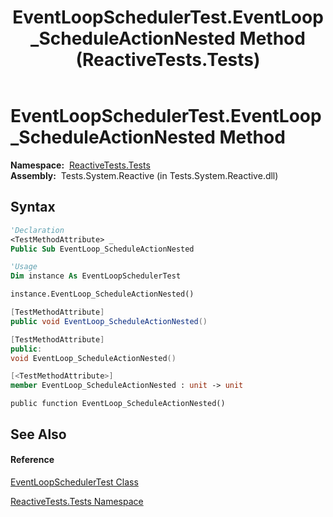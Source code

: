 ﻿---
title: EventLoopSchedulerTest.EventLoop_ScheduleActionNested Method  (ReactiveTests.Tests)
TOCTitle: EventLoop_ScheduleActionNested Method
ms:assetid: M:ReactiveTests.Tests.EventLoopSchedulerTest.EventLoop_ScheduleActionNested
ms:mtpsurl: https://msdn.microsoft.com/en-us/library/reactivetests.tests.eventloopschedulertest.eventloop_scheduleactionnested(v=VS.103)
ms:contentKeyID: 36620585
ms.date: 06/28/2011
mtps_version: v=VS.103
f1_keywords:
- ReactiveTests.Tests.EventLoopSchedulerTest.EventLoop_ScheduleActionNested
dev_langs:
- CSharp
- JScript
- VB
- FSharp
- c++
---

# EventLoopSchedulerTest.EventLoop\_ScheduleActionNested Method

**Namespace:**  [ReactiveTests.Tests](hh289046\(v=vs.103\).md)  
**Assembly:**  Tests.System.Reactive (in Tests.System.Reactive.dll)

## Syntax

``` vb
'Declaration
<TestMethodAttribute> _
Public Sub EventLoop_ScheduleActionNested
```

``` vb
'Usage
Dim instance As EventLoopSchedulerTest

instance.EventLoop_ScheduleActionNested()
```

``` csharp
[TestMethodAttribute]
public void EventLoop_ScheduleActionNested()
```

``` c++
[TestMethodAttribute]
public:
void EventLoop_ScheduleActionNested()
```

``` fsharp
[<TestMethodAttribute>]
member EventLoop_ScheduleActionNested : unit -> unit 
```

``` jscript
public function EventLoop_ScheduleActionNested()
```

## See Also

#### Reference

[EventLoopSchedulerTest Class](hh303770\(v=vs.103\).md)

[ReactiveTests.Tests Namespace](hh289046\(v=vs.103\).md)

